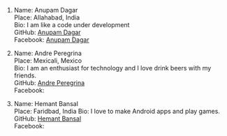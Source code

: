 1. Name: Anupam Dagar  
   Place: Allahabad, India  
   Bio: I am like a code under development  
   GitHub: [Anupam Dagar](https://github.com/Anupam-dagar)    
   Facebook: [Anupam Dagar](https://www.facebook.com/invincible.anupam)    
   
2. Name:  Andre Peregrina  
   Place: Mexicali, Mexico  
   Bio:  I am an enthusiast for technology and I love drink beers with my friends.  
   GitHub: [Andre Peregrina](https://github.com/andreperegrina)  
   Facebook:  

3. Name:  Hemant Bansal  
   Place: Faridbad, India
   Bio:  I love to make Android apps and play games.   
   GitHub: [Hemant Bansal](https://github.com/HemantGTX950)  
   Facebook:  
      
